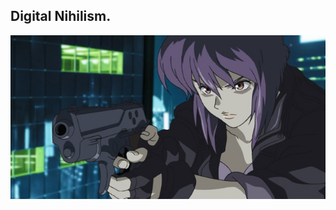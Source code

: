 ## Digital Nihilism.
![last_words](https://raw.githubusercontent.com/0x00Alchemist/0x00Alchemist/master/laughing.jpg)
